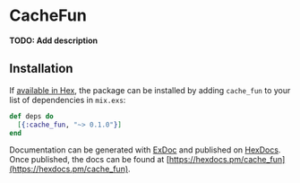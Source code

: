 # CacheFun

**TODO: Add description**

## Installation

If [available in Hex](https://hex.pm/docs/publish), the package can be installed
by adding `cache_fun` to your list of dependencies in `mix.exs`:

```elixir
def deps do
  [{:cache_fun, "~> 0.1.0"}]
end
```

Documentation can be generated with [ExDoc](https://github.com/elixir-lang/ex_doc)
and published on [HexDocs](https://hexdocs.pm). Once published, the docs can
be found at [https://hexdocs.pm/cache_fun](https://hexdocs.pm/cache_fun).

